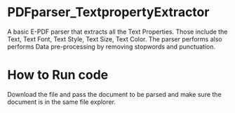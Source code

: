# PDFparser_TextpropertyExtractor

A basic E-PDF parser that extracts all the Text Properties. Those include the Text, Text Font, Text Style, Text Size, Text Color. The parser performs also performs Data pre-processing by removing stopwords and punctuation.

# How to Run code

Download the file and pass the document to be parsed and make sure the document is in the same file explorer.
